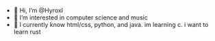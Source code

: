 - 👋 Hi, I’m @Hyroxl
- 👀 I’m interested in computer science and music
- 🌱 I currently know html/css, python, and java. im learning c. i want to learn rust 


<!---
TylerPaul926/TylerPaul926 is a ✨ special ✨ repository because its `README.md` (this file) appears on your GitHub profile.
You can click the Preview link to take a look at your changes.
--->

